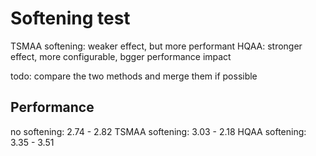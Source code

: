 # Softening test
TSMAA softening: weaker effect, but more performant
HQAA: stronger effect, more configurable, bgger performance impact

todo: compare the two methods and merge them if possible
## Performance
no softening: 2.74 - 2.82
TSMAA softening: 3.03 - 2.18
HQAA softening: 3.35 - 3.51

